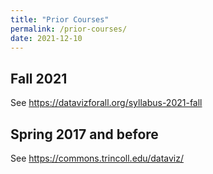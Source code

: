 ```yaml
---
title: "Prior Courses"
permalink: /prior-courses/
date: 2021-12-10
---
```

## Fall 2021
See <https://datavizforall.org/syllabus-2021-fall>

## Spring 2017 and before
See <https://commons.trincoll.edu/dataviz/>
